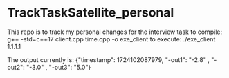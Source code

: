 # TrackTaskSatellite_personal
This repo is to track my personal changes for the interview task
to compile:
g++ -std=c++17 client.cpp time.cpp -o exe_client
to execute:
./exe_client 1.1.1.1

The output currently is:
{"timestamp": 1724102087979, "-out1": "-2.8"    , "-out2": "-3.0"       , "-out3": "5.0"}
